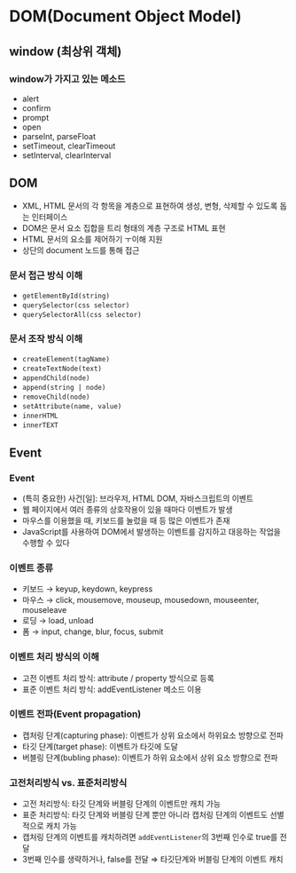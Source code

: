 # DOM(Document Object Model)

## window (최상위 객체)

### window가 가지고 있는 메소드

- alert
- confirm
- prompt
- open
- parseInt, parseFloat
- setTimeout, clearTimeout
- setInterval, clearInterval

## DOM

- XML, HTML 문서의 각 항목을 계층으로 표현하여 생성, 변형, 삭제할 수 있도록 돕는 인터페이스
- DOM은 문서 요소 집합을 트리 형태의 계층 구조로 HTML 표현
- HTML 문서의 요소를 제어하기 ㅜ이해 지원
- 상단의 document 노드를 통해 접근

### 문서 접근 방식 이해

- `getElementById(string)`
- `querySelector(css selector)`
- `querySelectorAll(css selector)`

### 문서 조작 방식 이해

- `createElement(tagName)`
- `createTextNode(text)`
- `appendChild(node)`
- `append(string | node)`
- `removeChild(node)`
- `setAttribute(name, value)`
- `innerHTML`
- `innerTEXT`

## Event

### Event

- (특히 중요한) 사건[일]: 브라우저, HTML DOM, 자바스크립트의 이벤트
- 웹 페이지에서 여러 종류의 상호작용이 있을 때마다 이벤트가 발생
- 마우스를 이용했을 때, 키보드를 눌렀을 때 등 많은 이벤트가 존재
- JavaScript를 사용하여 DOM에서 발생하는 이벤트를 감지하고 대응하는 작업을 수행할 수 있다

### 이벤트 종류

- 키보드 → keyup, keydown, keypress
- 마우스 → click, mousemove, mouseup, mousedown, mouseenter, mouseleave
- 로딩 → load, unload
- 폼 → input, change, blur, focus, submit

### 이벤트 처리 방식의 이해

- 고전 이벤트 처리 방식: attribute / property 방식으로 등록
- 표준 이벤트 처리 방식: addEventListener 메소드 이용

### 이벤트 전파(Event propagation)

- 캡처링 단계(capturing phase): 이벤트가 상위 요소에서 하위요소 방향으로 전파
- 타깃 단계(target phase): 이벤트가 타깃에 도달
- 버블링 단계(bubling phase): 이벤트가 하위 요소에서 상위 요소 방향으로 전파

### 고전처리방식 vs. 표준처리방식

- 고전 처리방식: 타깃 단계와 버블링 단계의 이벤트만 캐치 가능
- 표준 처리방식: 타깃 단계와 버블링 단계 뿐만 아니라 캡처링 단계의 이벤트도 선별적으로 캐치 가능
- 캡처링 단계의 이벤트를 캐치하려면 `addEventListener`의 3번째 인수로 true를 전달
- 3번째 인수를 생략하거나, false를 전달 ⇒ 타깃단계와 버블링 단계의 이벤트 캐치